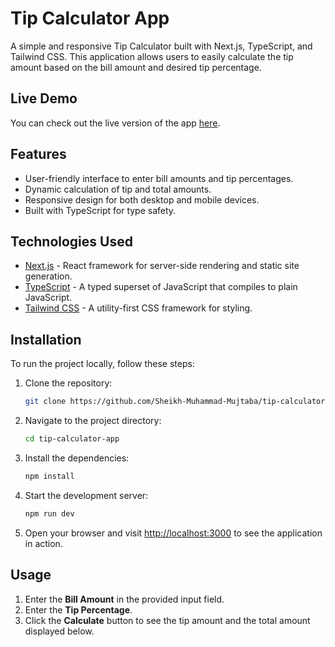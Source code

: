 # Tip Calculator App

A simple and responsive Tip Calculator built with Next.js, TypeScript, and Tailwind CSS. This application allows users to easily calculate the tip amount based on the bill amount and desired tip percentage.

## Live Demo

You can check out the live version of the app [here](https://tip-calculator-app-ten-phi.vercel.app/).

## Features

- User-friendly interface to enter bill amounts and tip percentages.
- Dynamic calculation of tip and total amounts.
- Responsive design for both desktop and mobile devices.
- Built with TypeScript for type safety.

## Technologies Used

- [Next.js](https://nextjs.org/) - React framework for server-side rendering and static site generation.
- [TypeScript](https://www.typescriptlang.org/) - A typed superset of JavaScript that compiles to plain JavaScript.
- [Tailwind CSS](https://tailwindcss.com/) - A utility-first CSS framework for styling.

## Installation

To run the project locally, follow these steps:

1. Clone the repository:

   ```bash
   git clone https://github.com/Sheikh-Muhammad-Mujtaba/tip-calculator-app.git
   ```

2. Navigate to the project directory:

   ```bash
   cd tip-calculator-app
   ```

3. Install the dependencies:

   ```bash
   npm install
   ```

4. Start the development server:

   ```bash
   npm run dev
   ```

5. Open your browser and visit [http://localhost:3000](http://localhost:3000) to see the application in action.

## Usage

1. Enter the **Bill Amount** in the provided input field.
2. Enter the **Tip Percentage**.
3. Click the **Calculate** button to see the tip amount and the total amount displayed below.
